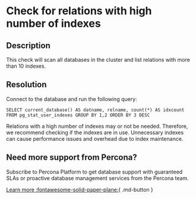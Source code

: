 # Check for relations with high number of indexes


## Description

This check will scan all databases in the cluster and list relations with more than 10 indexes.


## Resolution

Connect to the database and run the following query:

```
SELECT current_database() AS datname, relname, count(*) AS idxcount FROM pg_stat_user_indexes GROUP BY 1,2 ORDER BY 3 DESC
```
Relations with a high number of indexes may or not be needed. Therefore, we recommend checking if the indexes are in use. Unnecessary indexes can cause performance issues and overhead due to index maintenance.  



## Need more support from Percona?

Subscribe to Percona Platform to get database support with guaranteed SLAs or proactive database management services from the Percona team.

[Learn more :fontawesome-solid-paper-plane:](https://per.co.na/subscribe){ .md-button }
